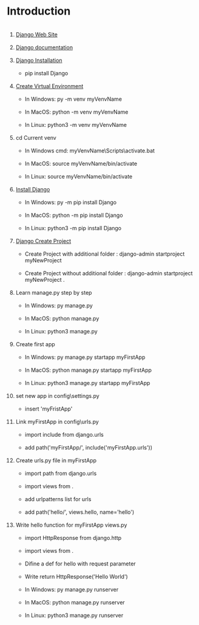 # Introduction

<ol>
  <br><li><a href="https://www.djangoproject.com/">Django Web Site</a></li>
  <br><li><a href="https://docs.djangoproject.com/en/4.1/">Django documentation</a></li>
  <br><li><a href="https://www.djangoproject.com/download/">Django Installation</a>
    <ul>
     <br><li>pip install Django</li>
    </ul>
  </li>
  <br><li><a href="https://www.w3schools.com/django/django_create_virtual_environment.php">Create Virtual Environment</a>
    <ul>
     <br><li>In Windows: py -m venv myVenvName</li>
     <br><li>In MacOS: python -m venv myVenvName</li>
     <br><li>In Linux: python3 -m venv myVenvName</li>
    </ul>
  </li>
  <br><li>cd Current venv
    <ul>
     <br><li>In Windows cmd: myVenvName\Scripts\activate.bat</li>
     <br><li>In MacOS: source myVenvName/bin/activate</li>
     <br><li>In Linux: source myVenvName/bin/activate</li>
    </ul>
  </li>
  <br><li><a href="https://www.w3schools.com/django/django_install_django.php">Install Django</a>
    <ul>
     <br><li>In Windows: py -m pip install Django</li>
     <br><li>In MacOS: python -m pip install Django</li>
     <br><li>In Linux: python3 -m pip install Django</li>
    </ul>
  </li>
  <br><li><a href="https://www.w3schools.com/django/django_create_project.php">Django Create Project</a>
    <ul>
     <br><li>Create Project with additional folder : django-admin startproject myNewProject</li>
     <br><li>Create Project without additional folder : django-admin startproject myNewProject .</li>
    </ul>
  </li>
  <br><li>Learn manage.py step by step
    <ul>
     <br><li>In Windows: py manage.py</li>
     <br><li>In MacOS: python manage.py</li>
     <br><li>In Linux: python3 manage.py</li>
    </ul>
  </li>
  <br><li>Create first app
    <ul>
     <br><li>In Windows: py manage.py startapp myFirstApp</li>
     <br><li>In MacOS: python manage.py startapp myFirstApp</li>
     <br><li>In Linux: python3 manage.py startapp myFirstApp</li>
    </ul>
  </li>
  <br><li>set new app in config\settings.py
    <ul>
     <br><li>insert 'myFristApp'</li>
    </ul>
  </li>
  <br><li>Link myFirstApp in config\urls.py
    <ul>
     <br><li>import include from django.urls</li>
     <br><li>add path('myFirstApp/', include('myFirstApp.urls'))</li>
    </ul>
  </li>
  <br><li>Create urls.py file in myFirstApp
    <ul>
     <br><li>import path from django.urls</li>
     <br><li>import views from .</li>
     <br><li>add urlpatterns list for urls</li>
     <br><li>add path('hello/', views.hello, name='hello')</li>
    </ul>
  </li>
  <br><li>Write hello function for myFirstApp views.py
    <ul>
     <br><li>import HttpResponse from django.http</li>
     <br><li>import views from .</li>
     <br><li>Difine a def for hello with request parameter</li>
     <br><li>Write return HttpResponse('Hello World')</li>
     <br><li>In Windows: py manage.py runserver</li>
     <br><li>In MacOS: python manage.py runserver</li>
     <br><li>In Linux: python3 manage.py runserver</li>
    </ul>
  </li>
</ol>

